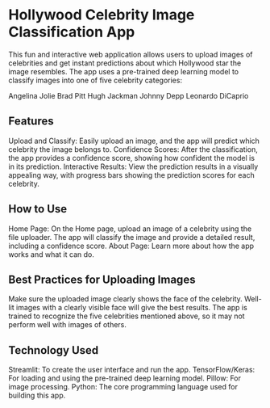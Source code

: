 # Hollywood Celebrity Image Classification App
This fun and interactive web application allows users to upload images of celebrities and get instant predictions about which Hollywood star the image resembles. The app uses a pre-trained deep learning model to classify images into one of five celebrity categories:

Angelina Jolie
Brad Pitt
Hugh Jackman
Johnny Depp
Leonardo DiCaprio

## Features
Upload and Classify: Easily upload an image, and the app will predict which celebrity the image belongs to.
Confidence Scores: After the classification, the app provides a confidence score, showing how confident the model is in its prediction.
Interactive Results: View the prediction results in a visually appealing way, with progress bars showing the prediction scores for each celebrity.

## How to Use
Home Page: On the Home page, upload an image of a celebrity using the file uploader. The app will classify the image and provide a detailed result, including a confidence score.
About Page: Learn more about how the app works and what it can do.

## Best Practices for Uploading Images
Make sure the uploaded image clearly shows the face of the celebrity.
Well-lit images with a clearly visible face will give the best results.
The app is trained to recognize the five celebrities mentioned above, so it may not perform well with images of others.

## Technology Used
Streamlit: To create the user interface and run the app.
TensorFlow/Keras: For loading and using the pre-trained deep learning model.
Pillow: For image processing.
Python: The core programming language used for building this app.
